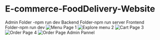 # E-commerce-FoodDelivery-Website
Admin Folder -npm run dev
Backend Folder-npm run server
Frontend Folder-npm run dev
![Menu Page 1](https://github.com/user-attachments/assets/b5fdb02d-92fd-4f38-9d7a-957996c5a867)
![Explore menu 2](https://github.com/user-attachments/assets/aacf8af9-4215-4ce3-a98f-427173d3d5e5)
![Cart Page 3](https://github.com/user-attachments/assets/2c4ac006-c8fc-4921-bb5e-43e138ce1270)
![Order Page 4](https://github.com/user-attachments/assets/869dc1d3-2fa3-4f8e-b44b-ec4301f86bc9)
![Order Page Admin Pannel](https://github.com/user-attachments/assets/debf0525-7f9b-470f-913d-644de60c66e4)
